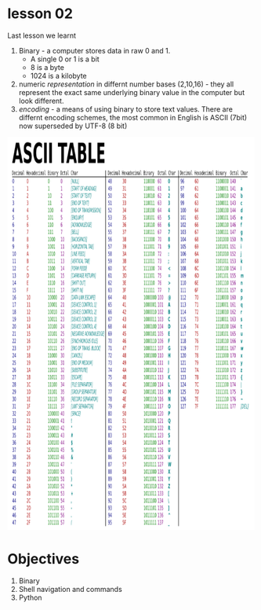# lesson 02

Last lesson we learnt

1. Binary - a computer stores data in raw 0 and 1. 
    * A single 0 or 1 is a bit
    * 8 is a byte
    * 1024 is a kilobyte
1. numeric *representation* in differnt number bases (2,10,16) - they all represent the exact same underlying binary value in the computer but look different.
1. *encoding* - a means of using binary to store text values. There are differnt encoding schemes, the most common in English is ASCII (7bit) now superseded by UTF-8 (8 bit)

<img src="img/ascii_table.webp" width="900" height="800">

# Objectives

1. Binary 
1. Shell navigation and commands
1. Python